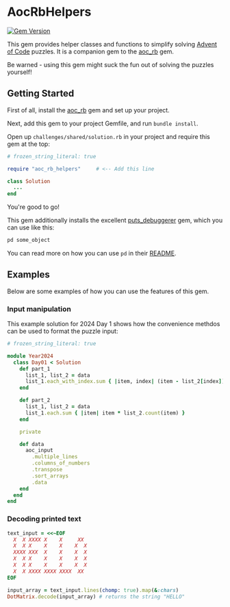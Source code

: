 # AocRbHelpers

[![Gem Version](https://badge.fury.io/rb/aoc_rb_helpers.svg)](https://badge.fury.io/rb/aoc_rb_helpers)

This gem provides helper classes and functions to simplify solving [Advent of Code](https://adventofcode.com) puzzles. 
It is a companion gem to the [aoc_rb](https://github.com/pacso/aoc_rb) gem.

Be warned - using this gem might suck the fun out of solving the puzzles yourself!

## Getting Started

First of all, install the [aoc_rb](https://github.com/pacso/aoc_rb) gem and set up your project.

Next, add this gem to your project Gemfile, and run `bundle install`.

Open up `challenges/shared/solution.rb` in your project and require this gem at the top:

```ruby
# frozen_string_literal: true

require "aoc_rb_helpers"     # <-- Add this line

class Solution
  ...
end
```

You're good to go!

This gem additionally installs the excellent [puts_debuggerer](https://github.com/AndyObtiva/puts_debuggerer) gem, which you can use like this:

```ruby
pd some_object
```

You can read more on how you can use `pd` in their [README](https://github.com/AndyObtiva/puts_debuggerer/blob/master/README.md).

## Examples

Below are some examples of how you can use the features of this gem.

### Input manipulation

This example solution for 2024 Day 1 shows how the convenience methdos can be used to format the puzzle input:

```ruby
# frozen_string_literal: true

module Year2024
  class Day01 < Solution
    def part_1
      list_1, list_2 = data
      list_1.each_with_index.sum { |item, index| (item - list_2[index]).abs }
    end

    def part_2
      list_1, list_2 = data
      list_1.each.sum { |item| item * list_2.count(item) }
    end

    private

    def data
      aoc_input
        .multiple_lines
        .columns_of_numbers
        .transpose
        .sort_arrays
        .data
    end
  end
end
```

### Decoding printed text

```ruby
text_input = <<~EOF
  X  X XXXX X    X     XX  
  X  X X    X    X    X  X 
  XXXX XXX  X    X    X  X 
  X  X X    X    X    X  X 
  X  X X    X    X    X  X 
  X  X XXXX XXXX XXXX  XX  
EOF

input_array = text_input.lines(chomp: true).map(&:chars)
DotMatrix.decode(input_array) # returns the string "HELLO"
```
